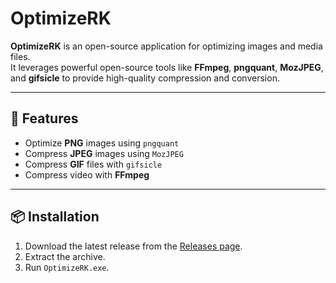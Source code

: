 ﻿# OptimizeRK

**OptimizeRK** is an open-source application for optimizing images and media files.  
It leverages powerful open-source tools like **FFmpeg**, **pngquant**, **MozJPEG**, and **gifsicle** to provide high-quality compression and conversion.

---

## 🚀 Features
- Optimize **PNG** images using `pngquant`  
- Compress **JPEG** images using `MozJPEG`  
- Compress **GIF** files with `gifsicle`  
- Compress video with **FFmpeg**  

---

## 📦 Installation

1. Download the latest release from the [Releases page](https://github.com/robbyklein/optimizerk/releases).  
2. Extract the archive.  
3. Run `OptimizeRK.exe`.
